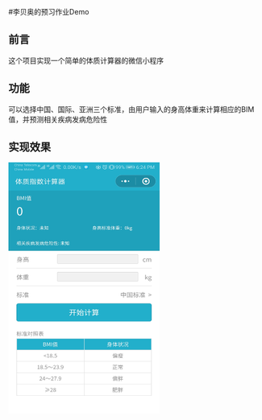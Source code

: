 #李贝奥的预习作业Demo 
## 前言
这个项目实现一个简单的体质计算器的微信小程序
## 功能
可以选择中国、国际、亚洲三个标准，由用户输入的身高体重来计算相应的BIM值，并预测相关疾病发病危险性
## 实现效果
<img src = "https://github.com/Bluepepsis/homework1_2/blob/master/LibeiaoDemo/preview.jpg" width="300" height="500" >



